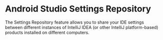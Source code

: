 # Android Studio Settings Repository

The Settings Repository feature allows you to share your IDE settings between 
different instances of IntelliJ IDEA (or other IntelliJ platform-based) products
installed on different computers.